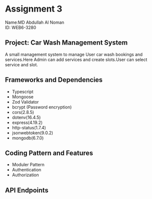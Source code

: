 # Assignment 3

Name:MD Abdullah Al Noman <br>
ID: WEB6-3280 <br>

## Project: Car Wash Management System

<p>A small management system to manage User car wash bookings and services.Here Admin can add services and create slots.User can select service and slot.</p>

## Frameworks and Dependencies

<ul>
    <li>Typescript</li>
    <li>Mongoose</li>
    <li>Zod Validator</li>
    <li>bcrypt (Password encryption)</li>
    <li>cors(2.8.5)</li>
    <li>dotenv(16.4.5)</li>
    <li>express(4.19.2)</li>
    <li>http-status(1.7.4)</li>
    <li>jsonwebtoken(9.0.2)</li>
    <li>mongodb(6.7.0)</li>
</ul>

## Coding Pattern and Features

<ul>
    <li>Moduler Pattern</li>
    <li>Authentication</li>
    <li>Authorization</li>
</ul>

## API Endpoints
